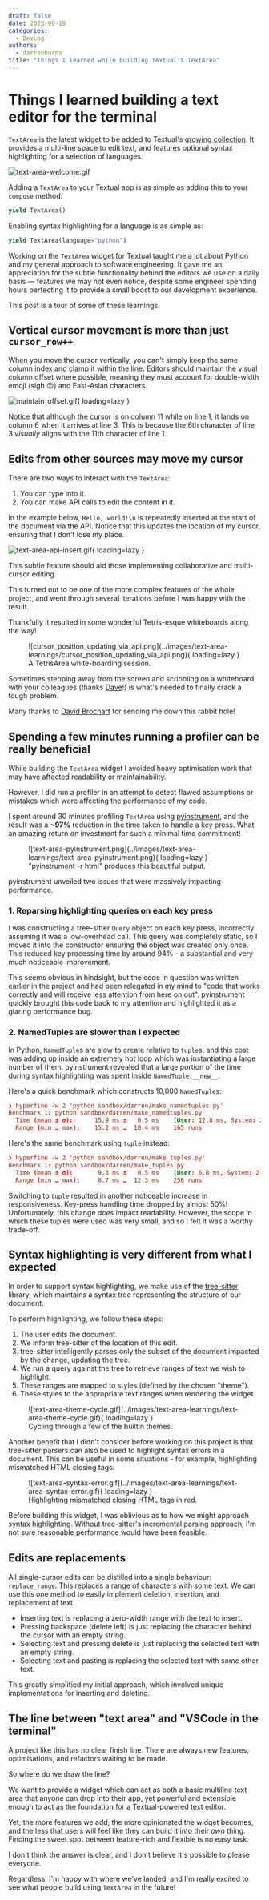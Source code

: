 ```yaml
---
draft: false
date: 2023-09-18
categories:
  - DevLog
authors:
  - darrenburns
title: "Things I learned while building Textual's TextArea"
---
```


# Things I learned building a text editor for the terminal

`TextArea` is the latest widget to be added to Textual's [growing collection](https://textual.textualize.io/widget_gallery/).
It provides a multi-line space to edit text, and features optional syntax highlighting for a selection of languages.

![text-area-welcome.gif](../images/text-area-learnings/text-area-welcome.gif)

Adding a `TextArea` to your Textual app is as simple as adding this to your `compose` method:

```python
yield TextArea()
```

Enabling syntax highlighting for a language is as simple as:

```python
yield TextArea(language="python")
```

Working on the `TextArea` widget for Textual taught me a lot about Python and my general
approach to software engineering. It gave me an appreciation for the subtle functionality behind
the editors we use on a daily basis — features we may not even notice, despite
some engineer spending hours perfecting it to provide a small boost to our development experience.

This post is a tour of some of these learnings.

<!-- more -->

## Vertical cursor movement is more than just `cursor_row++`

When you move the cursor vertically, you can't simply keep the same column index and clamp it within the line.
Editors should maintain the visual column offset where possible,
meaning they must account for double-width emoji (sigh 😔) and East-Asian characters.

![maintain_offset.gif](../images/text-area-learnings/maintain_offset.gif){ loading=lazy }

Notice that although the cursor is on column 11 while on line 1, it lands on column 6 when it
arrives at line 3.
This is because the 6th character of line 3 _visually_ aligns with the 11th character of line 1.


## Edits from other sources may move my cursor

There are two ways to interact with the `TextArea`:

1. You can type into it.
2. You can make API calls to edit the content in it.

In the example below, `Hello, world!\n` is repeatedly inserted at the start of the document via the
API.
Notice that this updates the location of my cursor, ensuring that I don't lose my place.

![text-area-api-insert.gif](../images/text-area-learnings/text-area-api-insert.gif){ loading=lazy }

This subtle feature should aid those implementing collaborative and multi-cursor editing.

This turned out to be one of the more complex features of the whole project, and went through several iterations before I was happy with the result.

Thankfully it resulted in some wonderful Tetris-esque whiteboards along the way!

<figure markdown>
  ![cursor_position_updating_via_api.png](../images/text-area-learnings/cursor_position_updating_via_api.png){ loading=lazy }
  <figcaption>A TetrisArea white-boarding session.</figcaption>
</figure>

Sometimes stepping away from the screen and scribbling on a whiteboard with your colleagues (thanks [Dave](https://fosstodon.org/@davep)!) is what's needed to finally crack a tough problem.

Many thanks to [David Brochart](https://mastodon.top/@davidbrochart) for sending me down this rabbit hole!

## Spending a few minutes running a profiler can be really beneficial

While building the `TextArea` widget I avoided heavy optimisation work that may have affected
readability or maintainability.

However, I did run a profiler in an attempt to detect flawed assumptions or mistakes which were
affecting the performance of my code.

I spent around 30 minutes profiling `TextArea`
using [pyinstrument](https://pyinstrument.readthedocs.io/en/latest/home.html), and the result was a
**~97%** reduction in the time taken to handle a key press.
What an amazing return on investment for such a minimal time commitment!


<figure markdown>
  ![text-area-pyinstrument.png](../images/text-area-learnings/text-area-pyinstrument.png){ loading=lazy }
  <figcaption>"pyinstrument -r html" produces this beautiful output.</figcaption>
</figure>

pyinstrument unveiled two issues that were massively impacting performance.

### 1. Reparsing highlighting queries on each key press

I was constructing a tree-sitter `Query` object on each key press, incorrectly assuming it was a
low-overhead call.
This query was completely static, so I moved it into the constructor ensuring the object was created
only once.
This reduced key processing time by around 94% - a substantial and very much noticeable improvement.

This seems obvious in hindsight, but the code in question was written earlier in the project and had
been relegated in my mind to "code that works correctly and will receive less attention from here on
out".
pyinstrument quickly brought this code back to my attention and highlighted it as a glaring
performance bug.

### 2. NamedTuples are slower than I expected

In Python, `NamedTuple`s are slow to create relative to `tuple`s, and this cost was adding up inside
an extremely hot loop which was instantiating a large number of them.
pyinstrument revealed that a large portion of the time during syntax highlighting was spent inside `NamedTuple.__new__`.

Here's a quick benchmark which constructs 10,000 `NamedTuple`s:

```toml
❯ hyperfine -w 2 'python sandbox/darren/make_namedtuples.py'
Benchmark 1: python sandbox/darren/make_namedtuples.py
  Time (mean ± σ):      15.9 ms ±   0.5 ms    [User: 12.8 ms, System: 2.5 ms]
  Range (min … max):    15.2 ms …  18.4 ms    165 runs
```

Here's the same benchmark using `tuple` instead:

```toml
❯ hyperfine -w 2 'python sandbox/darren/make_tuples.py'
Benchmark 1: python sandbox/darren/make_tuples.py
  Time (mean ± σ):       9.3 ms ±   0.5 ms    [User: 6.8 ms, System: 2.0 ms]
  Range (min … max):     8.7 ms …  12.3 ms    256 runs
```

Switching to `tuple` resulted in another noticeable increase in responsiveness.
Key-press handling time dropped by almost 50%!
Unfortunately, this change _does_ impact readability.
However, the scope in which these tuples were used was very small, and so I felt it was a worthy trade-off.


## Syntax highlighting is very different from what I expected

In order to support syntax highlighting, we make use of
the [tree-sitter](https://tree-sitter.github.io/tree-sitter/) library, which maintains a syntax tree
representing the structure of our document.

To perform highlighting, we follow these steps:

1. The user edits the document.
2. We inform tree-sitter of the location of this edit.
3. tree-sitter intelligently parses only the subset of the document impacted by the change, updating the tree.
4. We run a query against the tree to retrieve ranges of text we wish to highlight.
5. These ranges are mapped to styles (defined by the chosen "theme").
6. These styles to the appropriate text ranges when rendering the widget.

<figure markdown>
  ![text-area-theme-cycle.gif](../images/text-area-learnings/text-area-theme-cycle.gif){ loading=lazy }
  <figcaption>Cycling through a few of the builtin themes.</figcaption>
</figure>

Another benefit that I didn't consider before working on this project is that tree-sitter
parsers can also be used to highlight syntax errors in a document.
This can be useful in some situations - for example, highlighting mismatched HTML closing tags:

<figure markdown>
  ![text-area-syntax-error.gif](../images/text-area-learnings/text-area-syntax-error.gif){ loading=lazy }
  <figcaption>Highlighting mismatched closing HTML tags in red.</figcaption>
</figure>

Before building this widget, I was oblivious as to how we might approach syntax highlighting.
Without tree-sitter's incremental parsing approach, I'm not sure reasonable performance would have
been feasible.

## Edits are replacements

All single-cursor edits can be distilled into a single behaviour: `replace_range`.
This replaces a range of characters with some text.
We can use this one method to easily implement deletion, insertion, and replacement of text.

- Inserting text is replacing a zero-width range with the text to insert.
- Pressing backspace (delete left) is just replacing the character behind the cursor with an empty
  string.
- Selecting text and pressing delete is just replacing the selected text with an empty string.
- Selecting text and pasting is replacing the selected text with some other text.

This greatly simplified my initial approach, which involved unique implementations for inserting and
deleting.


## The line between "text area" and "VSCode in the terminal"

A project like this has no clear finish line.
There are always new features, optimisations, and refactors waiting to be made.

So where do we draw the line?

We want to provide a widget which can act as both a basic multiline text area that
anyone can drop into their app, yet powerful and extensible enough to act as the foundation
for a Textual-powered text editor.

Yet, the more features we add, the more opinionated the widget becomes, and the less that users
will feel like they can build it into their _own_ thing.
Finding the sweet spot between feature-rich and flexible is no easy task.

I don't think the answer is clear, and I don't believe it's possible to please everyone.

Regardless, I'm happy with where we've landed, and I'm really excited to see what people build using `TextArea` in the future!
